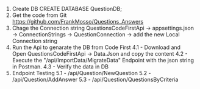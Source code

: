 1. Create DB
	CREATE DATABASE QuestionDB;
2. Get the code from Git
	https://github.com/FrankMosso/Questions_Answers
3. Chage the Connection string
	QuestionsCodeFirstApi -> appsettings.json -> ConnectionStrings -> QuestionConnection -> add the new Local Connection string
4. Run the Api to genarate the DB from Code First
	4.1 - Download and Open QuestionsCodeFirstApi -> Data.Json and copy the content 
	4.2 - Execute the "/api/ImportData/MigrateData" Endpoint with the json string in Postman.
	4.3 - Verify the data in DB
5. Endpoint Testing
	5.1 - /api/Question/NewQuestion
	5.2 - /api/Question/AddAnswer
	5.3 - /api/Question/QuestionsByCriteria
